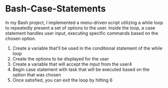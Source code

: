 # Bash-Case-Statements
In my Bash project, I implemented a menu-driven script utilizing a while loop to repeatedly present a set of options to the user. Inside the loop, a case statement handles user input, executing specific commands based on the chosen option. 

1. Create a variable that'll be used in the conditional statement of the while loop
2. Create the options to be displayed for the user
3. Create a variable that will accept the input from the user4
4. Begin case statement with task that will be executed based on the option that was chosen
5. Once satisfied, you can exit the loop by hitting 6
